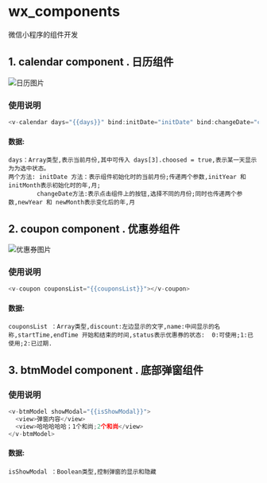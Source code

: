# wx_components
微信小程序的组件开发
## 1. calendar component . 日历组件
![日历图片](https://github.com/spock504/wx_components/blob/master/image/calendar.png)   
### 使用说明  
``` javascript
<v-calendar days="{{days}}" bind:initDate="initDate" bind:changeDate="changeDate"></v-calendar>
```
####  数据:
    days：Array类型,表示当前月份,其中可传入 days[3].choosed = true,表示某一天显示为为选中状态。  
    两个方法: initDate 方法：表示组件初始化时的当前月份;传递两个参数,initYear 和 initMonth表示初始化时的年,月;
            changeDate方法:表示点击组件上的按钮,选择不同的月份;同时也传递两个参数,newYear 和 newMonth表示变化后的年,月
## 2. coupon component . 优惠券组件  
![优惠券图片](https://github.com/spock504/wx_components/blob/master/image/coupon.png) 
### 使用说明  
``` javascript
<v-coupon couponsList="{{couponsList}}"></v-coupon>
```
#### 数据:
    couponsList ：Array类型,discount:左边显示的文字,name:中间显示的名称,startTime,endTime 开始和结束的时间,status表示优惠券的状态:  0:可使用;1:已使用;2:已过期.  
## 3. btmModel component . 底部弹窗组件  
### 使用说明  
``` javascript
<v-btmModel showModal="{{isShowModal}}">
  <view>弹窗内容</view>
  <view>哈哈哈哈哈；1个和尚;2个和尚</view>
</v-btmModel>
```
#### 数据:
    isShowModal ：Boolean类型,控制弹窗的显示和隐藏



